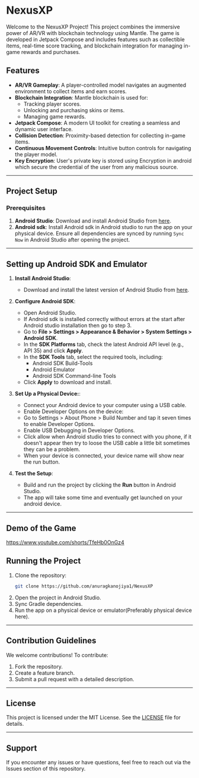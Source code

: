 # NexusXP

Welcome to the NexusXP Project! This project combines the immersive power of AR/VR with blockchain technology using Mantle. The game is developed in Jetpack Compose and includes features such as collectible items, real-time score tracking, and blockchain integration for managing in-game rewards and purchases.

## Features

- **AR/VR Gameplay**: A player-controlled model navigates an augmented environment to collect items and earn scores.
- **Blockchain Integration**: Mantle blockchain is used for:
  - Tracking player scores.
  - Unlocking and purchasing skins or items.
  - Managing game rewards.
- **Jetpack Compose**: A modern UI toolkit for creating a seamless and dynamic user interface.
- **Collision Detection**: Proximity-based detection for collecting in-game items.
- **Continuous Movement Controls**: Intuitive button controls for navigating the player model.
- **Key Encryption**: User's private key is stored using Encryption in android which secure the credential of the user from any malicious source.

---

## Project Setup

### Prerequisites

1. **Android Studio**: Download and install Android Studio from [here](https://developer.android.com/studio).
2. **Android sdk**: Install Android sdk in Android studio to run the app on your physical device. Ensure all dependencies are synced by running `Sync Now` in Android Studio after opening the project.

---

## Setting up Android SDK and Emulator

1. **Install Android Studio**:
   - Download and install the latest version of Android Studio from [here](https://developer.android.com/studio).

2. **Configure Android SDK**:
   - Open Android Studio.
   - If Android sdk is installed correctly without errors at the start after Android studio installation then go to step 3.
   - Go to **File > Settings > Appearance & Behavior > System Settings > Android SDK**.
   - In the **SDK Platforms** tab, check the latest Android API level (e.g., API 35) and click **Apply**.
   - In the **SDK Tools** tab, select the required tools, including:
     - Android SDK Build-Tools
     - Android Emulator
     - Android SDK Command-line Tools
   - Click **Apply** to download and install.

3. **Set Up a Physical Device:**:
   - Connect your Android device to your computer using a USB cable.
   - Enable Developer Options on the device:
   - Go to Settings > About Phone > Build Number and tap it seven times to enable Developer Options.
   - Enable USB Debugging in Developer Options.
   - Click allow when Android studio tries to connect with you phone, if it doesn't appear then try to loose the USB cable a little bit sometimes they can be a problem.
   - When your device is connected, your device name will show near the run button.

4. **Test the Setup**:
   - Build and run the project by clicking the **Run** button in Android Studio.
   - The app will take some time and eventually get launched on your android device.

---

## Demo of the Game

https://www.youtube.com/shorts/TfeHb0OnGz4

## Running the Project

1. Clone the repository:
   ```bash
   git clone https://github.com/anuragkanojiya1/NexusXP
   ```
2. Open the project in Android Studio.
3. Sync Gradle dependencies.
4. Run the app on a physical device or emulator(Preferably physical device here).

---

## Contribution Guidelines

We welcome contributions! To contribute:
1. Fork the repository.
2. Create a feature branch.
3. Submit a pull request with a detailed description.

---

## License

This project is licensed under the MIT License. See the [LICENSE](LICENSE) file for details.

---

## Support

If you encounter any issues or have questions, feel free to reach out via the Issues section of this repository.

